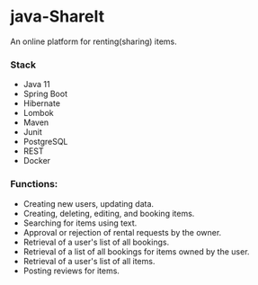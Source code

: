 # java-ShareIt

An online platform for renting(sharing) items.

### Stack
- Java 11
- Spring Boot
- Hibernate
- Lombok
- Maven
- Junit
- PostgreSQL
- REST
- Docker

### Functions:
- Creating new users, updating data.
- Creating, deleting, editing, and booking items.
- Searching for items using text.
- Approval or rejection of rental requests by the owner.
- Retrieval of a user's list of all bookings.
- Retrieval of a list of all bookings for items owned by the user.
- Retrieval of a user's list of all items.
- Posting reviews for items.
